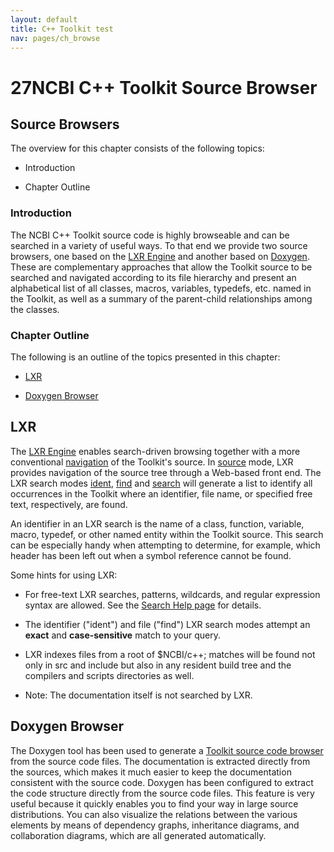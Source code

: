 ```yaml
---
layout: default
title: C++ Toolkit test
nav: pages/ch_browse
---
```


<span class="label">27</span>NCBI C++ Toolkit Source Browser
============================================================

Source Browsers
---------------

The overview for this chapter consists of the following topics:

-   Introduction

-   Chapter Outline

### Introduction

The NCBI C++ Toolkit source code is highly browseable and can be searched in a variety of useful ways. To that end we provide two source browsers, one based on the [LXR Engine](#lxr-engine) and another based on [Doxygen](#doxygen). These are complementary approaches that allow the Toolkit source to be searched and navigated according to its file hierarchy and present an alphabetical list of all classes, macros, variables, typedefs, etc. named in the Toolkit, as well as a summary of the parent-child relationships among the classes.

### Chapter Outline

The following is an outline of the topics presented in this chapter:

-   [LXR](#lxr)

-   [Doxygen Browser](#doxygen-browser)

LXR
---

The [LXR Engine](http://www.ncbi.nlm.nih.gov/IEB/ToolBox/CPP_DOC/lxr/blurb.html) enables search-driven browsing together with a more conventional [navigation](http://www.ncbi.nlm.nih.gov/IEB/ToolBox/CPP_DOC/lxr/source) of the Toolkit's source. In [source](http://www.ncbi.nlm.nih.gov/IEB/ToolBox/CPP_DOC/lxr/source) mode, LXR provides navigation of the source tree through a Web-based front end. The LXR search modes [ident](http://www.ncbi.nlm.nih.gov/IEB/ToolBox/CPP_DOC/lxr/ident), [find](http://www.ncbi.nlm.nih.gov/IEB/ToolBox/CPP_DOC/lxr/find) and [search](http://www.ncbi.nlm.nih.gov/IEB/ToolBox/CPP_DOC/lxr/search) will generate a list to identify all occurrences in the Toolkit where an identifier, file name, or specified free text, respectively, are found.

An <span class="nctnt ncbi-monospace">identifier</span> in an LXR search is the name of a class, function, variable, macro, typedef, or other named entity within the Toolkit source. This search can be especially handy when attempting to determine, for example, which header has been left out when a symbol reference cannot be found.

Some hints for using LXR:

-   For free-text LXR searches, patterns, wildcards, and regular expression syntax are allowed. See the [Search Help page](http://tidy.sourceforge.net/lxr_search_help.html) for details.

-   The identifier ("ident") and file ("find") LXR search modes attempt an **exact** and **case-sensitive** match to your query.

-   LXR indexes files from a root of <span class="nctnt ncbi-path">$NCBI/c++</span>; matches will be found not only in <span class="nctnt ncbi-path">src</span> and <span class="nctnt ncbi-path">include</span> but also in any resident build tree and the <span class="nctnt ncbi-path">compilers</span> and <span class="nctnt ncbi-path">scripts</span> directories as well.

-   <span class="nctnt highlight">Note</span>: The documentation itself is not searched by LXR.

Doxygen Browser
---------------

The Doxygen tool has been used to generate a [Toolkit source code browser](http://www.ncbi.nlm.nih.gov/IEB/ToolBox/CPP_DOC/doxyhtml/index.html) from the source code files. The documentation is extracted directly from the sources, which makes it much easier to keep the documentation consistent with the source code. Doxygen has been configured to extract the code structure directly from the source code files. This feature is very useful because it quickly enables you to find your way in large source distributions. You can also visualize the relations between the various elements by means of dependency graphs, inheritance diagrams, and collaboration diagrams, which are all generated automatically.


